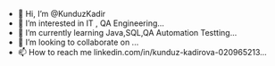 - 👋 Hi, I’m @KunduzKadir
- 👀 I’m interested in IT , QA Engineering...
- 🌱 I’m currently learning Java,SQL,QA Automation Testting...
- 💞️ I’m looking to collaborate on ...
- 📫 How to reach me linkedin.com/in/kunduz-kadirova-020965213...

<!---
KunduzKadir/KunduzKadir is a ✨ special ✨ repository because its `README.md` (this file) appears on your GitHub profile.
You can click the Preview link to take a look at your changes.
--->
